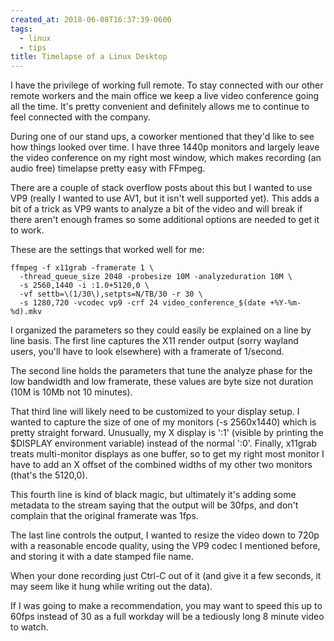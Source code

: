 ```yaml
---
created_at: 2018-06-08T16:37:39-0600
tags:
  - linux
  - tips
title: Timelapse of a Linux Desktop
---
```


I have the privilege of working full remote. To stay connected with our other
remote workers and the main office we keep a live video conference going all
the time. It's pretty convenient and definitely allows me to continue to feel
connected with the company.

During one of our stand ups, a coworker mentioned that they'd like to see how
things looked over time. I have three 1440p monitors and largely leave the
video conference on my right most window, which makes recording (an audio free)
timelapse pretty easy with FFmpeg.

There are a couple of stack overflow posts about this but I wanted to use VP9
(really I wanted to use AV1, but it isn't well supported yet). This adds a bit
of a trick as VP9 wants to analyze a bit of the video and will break if there
aren't enough frames so some additional options are needed to get it to work.

These are the settings that worked well for me:

```
ffmpeg -f x11grab -framerate 1 \
  -thread_queue_size 2048 -probesize 10M -analyzeduration 10M \
  -s 2560,1440 -i :1.0+5120,0 \
  -vf settb=\(1/30\),setpts=N/TB/30 -r 30 \
  -s 1280,720 -vcodec vp9 -crf 24 video_conference_$(date +%Y-%m-%d).mkv
```

I organized the parameters so they could easily be explained on a line by line
basis. The first line captures the X11 render output (sorry wayland users,
you'll have to look elsewhere) with a framerate of 1/second.

The second line holds the parameters that tune the analyze phase for the low
bandwidth and low framerate, these values are byte size not duration (10M is
10Mb not 10 minutes).

That third line will likely need to be customized to your display setup. I
wanted to capture the size of one of my monitors (-s 2560x1440) which is pretty
straight forward. Unusually, my X display is ':1' (visible by printing the
$DISPLAY environment variable) instead of the normal ':0'. Finally, x11grab
treats multi-monitor displays as one buffer, so to get my right most monitor I
have to add an X offset of the combined widths of my other two monitors (that's
the 5120,0).

This fourth line is kind of black magic, but ultimately it's adding some
metadata to the stream saying that the output will be 30fps, and don't complain
that the original framerate was 1fps.

The last line controls the output, I wanted to resize the video down to 720p
with a reasonable encode quality, using the VP9 codec I mentioned before, and
storing it with a date stamped file name.

When your done recording just Ctrl-C out of it (and give it a few seconds, it
may seem like it hung while writing out the data).

If I was going to make a recommendation, you may want to speed this up to 60fps
instead of 30 as a full workday will be a tediously long 8 minute video to
watch.
